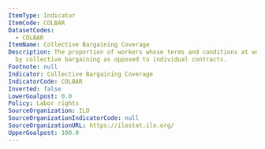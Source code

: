 ```yaml
---
ItemType: Indicator
ItemCode: COLBAR
DatasetCodes:
  - COLBAR
ItemName: Collective Bargaining Coverage
Description: The proportion of workers whose terms and conditions at work are determined
  by collective bargaining as opposed to individual contracts.
Footnote: null
Indicator: Collective Bargaining Coverage
IndicatorCode: COLBAR
Inverted: false
LowerGoalpost: 0.0
Policy: Labor rights
SourceOrganization: ILO
SourceOrganizationIndicatorCode: null
SourceOrganizationURL: https://ilostat.ilo.org/
UpperGoalpost: 100.0
---
```



